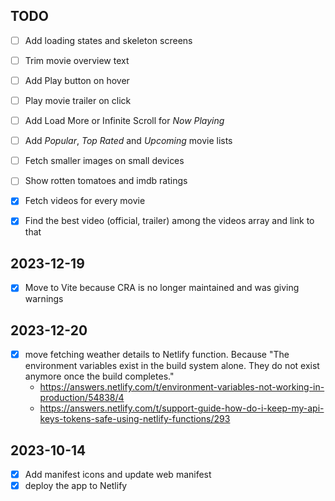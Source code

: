 TODO
---

- [ ] Add loading states and skeleton screens
- [ ] Trim movie overview text
- [ ] Add Play button on hover
- [ ] Play movie trailer on click
- [ ] Add Load More or Infinite Scroll for _Now Playing_
- [ ] Add _Popular_, _Top Rated_ and _Upcoming_ movie lists
- [ ] Fetch smaller images on small devices
- [ ] Show rotten tomatoes and imdb ratings
- [x] Fetch videos for every movie
- [x] Find the best video (official, trailer) among the videos array and link to that


## 2023-12-19
- [x] Move to Vite because CRA is no longer maintained and was giving warnings

## 2023-12-20
- [x] move fetching weather details to Netlify function. Because "The environment variables exist in the build system alone. They do not exist anymore once the build completes."
  - https://answers.netlify.com/t/environment-variables-not-working-in-production/54838/4
  - https://answers.netlify.com/t/support-guide-how-do-i-keep-my-api-keys-tokens-safe-using-netlify-functions/293

## 2023-10-14
- [x] Add manifest icons and update web manifest
- [x] deploy the app to Netlify